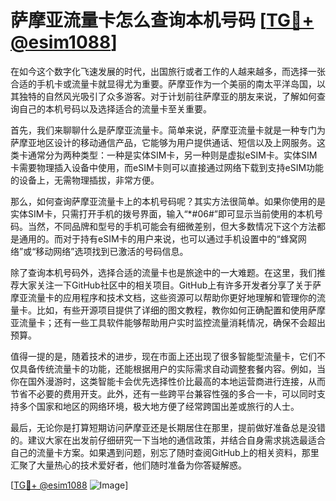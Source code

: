 # 萨摩亚流量卡怎么查询本机号码 [[TG💪+ @esim1088](https://t.me/s/esim1088)]

在如今这个数字化飞速发展的时代，出国旅行或者工作的人越来越多，而选择一张合适的手机卡或流量卡就显得尤为重要。萨摩亚作为一个美丽的南太平洋岛国，以其独特的自然风光吸引了众多游客。对于计划前往萨摩亚的朋友来说，了解如何查询自己的本机号码以及选择适合的流量卡至关重要。

首先，我们来聊聊什么是萨摩亚流量卡。简单来说，萨摩亚流量卡就是一种专门为萨摩亚地区设计的移动通信产品，它能够为用户提供通话、短信以及上网服务。这类卡通常分为两种类型：一种是实体SIM卡，另一种则是虚拟eSIM卡。实体SIM卡需要物理插入设备中使用，而eSIM卡则可以直接通过网络下载到支持eSIM功能的设备上，无需物理插拔，非常方便。

那么，如何查询萨摩亚流量卡上的本机号码呢？其实方法很简单。如果你使用的是实体SIM卡，只需打开手机的拨号界面，输入“*#06#”即可显示当前使用的本机号码。当然，不同品牌和型号的手机可能会有细微差别，但大多数情况下这个方法都是通用的。而对于持有eSIM卡的用户来说，也可以通过手机设置中的“蜂窝网络”或“移动网络”选项找到已激活的号码信息。

除了查询本机号码外，选择合适的流量卡也是旅途中的一大难题。在这里，我们推荐大家关注一下GitHub社区中的相关项目。GitHub上有许多开发者分享了关于萨摩亚流量卡的应用程序和技术文档，这些资源可以帮助你更好地理解和管理你的流量卡。比如，有些开源项目提供了详细的图文教程，教你如何正确配置和使用萨摩亚流量卡；还有一些工具软件能够帮助用户实时监控流量消耗情况，确保不会超出预算。

值得一提的是，随着技术的进步，现在市面上还出现了很多智能型流量卡，它们不仅具备传统流量卡的功能，还能根据用户的实际需求自动调整套餐内容。例如，当你在国外漫游时，这类智能卡会优先选择性价比最高的本地运营商进行连接，从而节省不必要的费用开支。此外，还有一些跨平台兼容性强的多合一卡，可以同时支持多个国家和地区的网络环境，极大地方便了经常跨国出差或旅行的人士。

最后，无论你是打算短期访问萨摩亚还是长期居住在那里，提前做好准备总是没错的。建议大家在出发前仔细研究一下当地的通信政策，并结合自身需求挑选最适合自己的流量卡方案。如果遇到问题，别忘了随时查阅GitHub上的相关资料，那里汇聚了大量热心的技术爱好者，他们随时准备为你答疑解惑。

[[TG💪+ @esim1088](https://t.me/s/esim1088) ![Image](https://i.postimg.cc/4NQfJmqS/Snipaste-2025-05-13-00-14-12.png)]